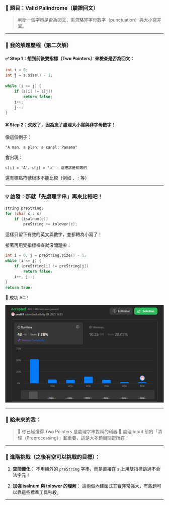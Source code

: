 ### 🧠 題目：Valid Palindrome（驗證回文）

> 判斷一個字串是否為回文，需忽略非字母數字（punctuation）與大小寫差異。

---

### 📓 我的解題歷程（第二次解）

#### ✅ Step 1：想到前後雙指標（Two Pointers）來檢查是否為回文：

```cpp
int i = 0;
int j = s.size() - 1;

while (i <= j) {
    if (s[i] != s[j])
        return false;
    i++;
    j--;
}
```

#### ❌ Step 2：失敗了，因為忘了處理大小寫與非字母數字！

像這個例子：

```
"A man, a plan, a canal: Panama"
```

會出現：

```
s[i] = 'A'，s[j] = 'a' → 這應該是相等的
```

還有標點符號根本不能比較（例如 `, :` 等）

---

### 💡 啟發：那就「**先處理字串**」再來比較吧！

```cpp
string preString;
for (char c : s)
    if (isalnum(c))
        preString += tolower(c);
```

這樣只留下有效的英文與數字，並都轉為小寫了！

接著再用雙指標檢查就沒問題啦：

```cpp
int i = 0, j = preString.size() - 1;
while (i <= j) {
    if (preString[i] != preString[j])
        return false;
    i++, j--;
}
return true;
```

🥳 成功 AC！

![alt text](image.png)

---

### 🧭 給未來的我：

> 👊 你已經懂得 Two Pointers 是處理字串對稱的利器
> 🧼 處理 input 前的「清理（Preprocessing）」超重要，這是大多題目關鍵所在！

---

### 🌟 進階挑戰（之後有空可以挑戰的目標）：

1. **空間優化**：
   不用額外的 `preString` 字串，而是直接在 `s` 上用雙指標跳過不合法字元！

2. **加強 isalnum 與 tolower 的理解**：
   這兩個內建函式其實非常強大，有些題可以靠這些標準工具秒殺。

---
